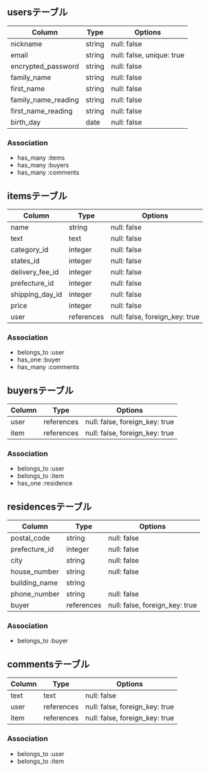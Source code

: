 ## usersテーブル

| Column              | Type   | Options     |
| ------------------- | ------ | ----------- |
| nickname            | string | null: false |
| email               | string | null: false, unique: true |
| encrypted_password  | string | null: false |
| family_name         | string | null: false |
| first_name          | string | null: false |
| family_name_reading | string | null: false |
| first_name_reading  | string | null: false |
| birth_day           | date | null: false |

### Association
- has_many :items
- has_many :buyers
- has_many :comments

## itemsテーブル

| Column              | Type   | Options     |
| ------------------- | ------ | ----------- |
| name            | string | null: false |
| text               | text | null: false |
| category_id  | integer | null: false |
| states_id         | integer | null: false |
| delivery_fee_id          | integer | null: false |
| prefecture_id | integer | null: false |
| shipping_day_id  | integer | null: false |
| price  | integer | null: false |
| user  | references | null: false, foreign_key: true |

### Association
- belongs_to :user
- has_one :buyer
- has_many :comments

## buyersテーブル

| Column              | Type   | Options     |
| ------------------- | ------ | ----------- |
| user  | references | null: false, foreign_key: true |
| item  | references | null: false, foreign_key: true |

### Association
- belongs_to :user
- belongs_to :item
- has_one :residence

## residencesテーブル

| Column              | Type   | Options     |
| ------------------- | ------ | ----------- |
| postal_code  | string | null: false |
| prefecture_id  | integer | null: false |
| city  | string | null: false |
| house_number  | string | null: false |
| building_name  | string | |
| phone_number  | string | null: false |
| buyer  | references | null: false, foreign_key: true |

### Association
- belongs_to :buyer

## commentsテーブル

| Column              | Type   | Options     |
| ------------------- | ------ | ----------- |
| text               | text | null: false |
| user  | references | null: false, foreign_key: true |
| item  | references | null: false, foreign_key: true |

### Association
- belongs_to :user
- belongs_to :item